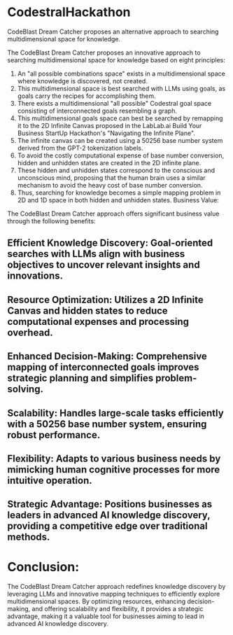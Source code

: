 # CodestralHackathon
CodeBlast Dream Catcher proposes an alternative approach to searching multidimensional space for knowledge.

The CodeBlast Dream Catcher proposes an innovative approach to searching multidimensional space for knowledge based on eight principles:

1. An "all possible combinations space" exists in a multidimensional space where knowledge is discovered, not created.
2. This multidimensional space is best searched with LLMs using goals, as goals carry the recipes for accomplishing them.
3. There exists a multidimensional "all possible" Codestral goal space consisting of interconnected goals resembling a graph.
4. This multidimensional goals space can best be searched by remapping it to the 2D Infinite Canvas proposed in the LabLab.ai Build Your Business StartUp Hackathon's "Navigating the Infinite Plane".
5. The infinite canvas can be created using a 50256 base number system derived from the GPT-2 tokenization labels.
6. To avoid the costly computational expense of base number conversion, hidden and unhidden states are created in the 2D infinite plane.
7. These hidden and unhidden states correspond to the conscious and unconscious mind, proposing that the human brain uses a similar mechanism to avoid the heavy cost of base number conversion.
8. Thus, searching for knowledge becomes a simple mapping problem in 2D and 1D space in both hidden and unhidden states.
Business Value:

The CodeBlast Dream Catcher approach offers significant business value through the following benefits:

## Efficient Knowledge Discovery: Goal-oriented searches with LLMs align with business objectives to uncover relevant insights and innovations.
## Resource Optimization: Utilizes a 2D Infinite Canvas and hidden states to reduce computational expenses and processing overhead.
## Enhanced Decision-Making: Comprehensive mapping of interconnected goals improves strategic planning and simplifies problem-solving.
## Scalability: Handles large-scale tasks efficiently with a 50256 base number system, ensuring robust performance.
## Flexibility: Adapts to various business needs by mimicking human cognitive processes for more intuitive operation.
## Strategic Advantage: Positions businesses as leaders in advanced AI knowledge discovery, providing a competitive edge over traditional methods.

# Conclusion:

The CodeBlast Dream Catcher approach redefines knowledge discovery by leveraging LLMs and innovative mapping techniques to efficiently explore multidimensional spaces. By optimizing resources, enhancing decision-making, and offering scalability and flexibility, it provides a strategic advantage, making it a valuable tool for businesses aiming to lead in advanced AI knowledge discovery.
